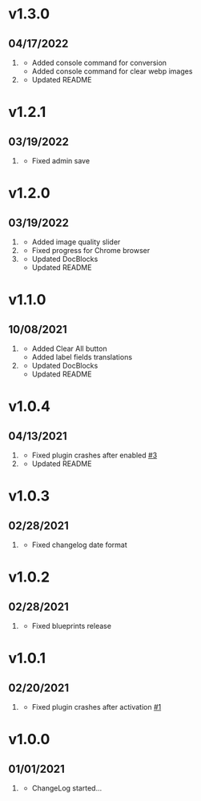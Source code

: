 # v1.3.0
##  04/17/2022

1. [](#new)
    * Added console command for conversion
    * Added console command for clear webp images
2. [](#improved)
    * Updated README

# v1.2.1
##  03/19/2022

1. [](#bugfix)
    * Fixed admin save

# v1.2.0
##  03/19/2022

1. [](#new)
    * Added image quality slider
2. [](#bugfix)
    * Fixed progress for Chrome browser
3. [](#improved)
    * Updated DocBlocks
    * Updated README

# v1.1.0
##  10/08/2021

1. [](#new)
    * Added Clear All button
    * Added label fields translations
2. [](#improved)
    * Updated DocBlocks
    * Updated README

# v1.0.4
##  04/13/2021

1. [](#bugfix)
    * Fixed plugin crashes after enabled [#3](https://github.com/greenrivers/grav-plugin-webp/issues/3)
2. [](#improved)
    * Updated README

# v1.0.3
##  02/28/2021

1. [](#bugfix)
    * Fixed changelog date format

# v1.0.2
##  02/28/2021

1. [](#bugfix)
    * Fixed blueprints release

# v1.0.1
##  02/20/2021

1. [](#bugfix)
    * Fixed plugin crashes after activation [#1](https://github.com/greenrivers/grav-plugin-webp/issues/1)

# v1.0.0
##  01/01/2021

1. [](#new)
    * ChangeLog started...
